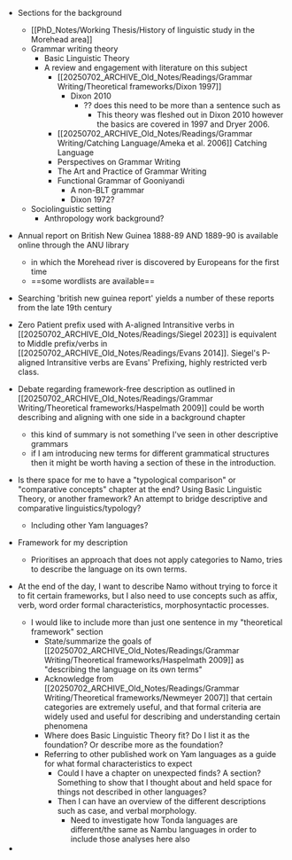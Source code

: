 - Sections for the background
	- [[PhD_Notes/Working Thesis/History of linguistic study in the Morehead area]]
	- Grammar writing theory
		- Basic Linguistic Theory
		- A review and engagement with literature on this subject
			- [[20250702_ARCHIVE_Old_Notes/Readings/Grammar Writing/Theoretical frameworks/Dixon 1997]]
				- Dixon 2010 
					- ?? does this need to be more than a sentence such as 
						- This theory was fleshed out in Dixon 2010 however the basics are covered in 1997 and Dryer 2006.
			- [[20250702_ARCHIVE_Old_Notes/Readings/Grammar Writing/Catching Language/Ameka et al. 2006]] Catching Language
			- Perspectives on Grammar Writing
			- The Art and Practice of Grammar Writing
			-  Functional Grammar of Gooniyandi
				- A non-BLT grammar
				- Dixon 1972?
	- Sociolinguistic setting
		- Anthropology work background?

- Annual report on British New Guinea 1888-89 AND 1889-90 is available online through the ANU library
	- in which the Morehead river is discovered by Europeans for the first time
	- ==some wordlists are available==
- Searching 'british new guinea report' yields a number of these reports from the late 19th century

- Zero Patient prefix used with A-aligned Intransitive verbs in [[20250702_ARCHIVE_Old_Notes/Readings/Siegel 2023]] is equivalent to Middle prefix/verbs in [[20250702_ARCHIVE_Old_Notes/Readings/Evans 2014]]. Siegel's P-aligned Intransitive verbs are Evans' Prefixing, highly restricted verb class.

- Debate regarding framework-free description as outlined in [[20250702_ARCHIVE_Old_Notes/Readings/Grammar Writing/Theoretical frameworks/Haspelmath 2009]] could be worth describing and aligning with one side in a background chapter
	- this kind of summary is not something I've seen in other descriptive grammars
	- if I am introducing new terms for different grammatical structures then it might be worth having a section of these in the introduction.
- Is there space for me to have a "typological comparison" or "comparative concepts" chapter at the end? Using Basic Linguistic Theory, or another framework? An attempt to bridge descriptive and comparative linguistics/typology?
	- Including other Yam languages?

- Framework for my description
	- Prioritises an approach that does not apply categories to Namo, tries to describe the language on its own terms.
- At the end of the day, I want to describe Namo without trying to force it to fit certain frameworks, but I also need to use concepts such as affix, verb, word order formal characteristics, morphosyntactic processes. 
	- I would like to include more than just one sentence in my "theoretical framework" section
		- State/summarize the goals of [[20250702_ARCHIVE_Old_Notes/Readings/Grammar Writing/Theoretical frameworks/Haspelmath 2009]] as "describing the language on its own terms"
		- Acknowledge from [[20250702_ARCHIVE_Old_Notes/Readings/Grammar Writing/Theoretical frameworks/Newmeyer 2007]] that certain categories are extremely useful, and that formal criteria are widely used and useful for describing and understanding certain phenomena
		- Where does Basic Linguistic Theory fit? Do I list it as the foundation? Or describe more as the foundation?
		- Referring to other published work on Yam languages as a guide for what formal characteristics to expect
			- Could I have a chapter on unexpected finds? A section? Something to show that I thought about and held space for things not described in other languages?
			- Then I can have an overview of the different descriptions such as case, and verbal morphology. 
				- Need to investigate how Tonda languages are different/the same as Nambu languages in order to include those analyses here also
- 